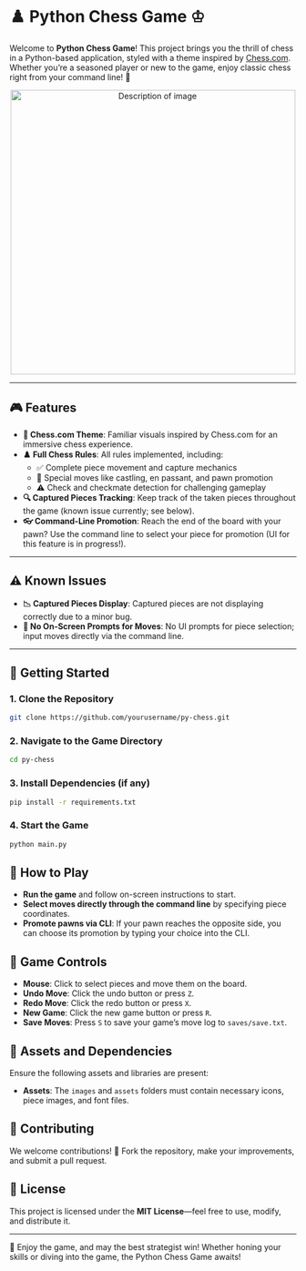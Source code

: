 # ♟️ Python Chess Game ♔

Welcome to **Python Chess Game**! This project brings you the thrill of chess in a Python-based application, styled with a theme inspired by [Chess.com](https://www.chess.com/). Whether you’re a seasoned player or new to the game, enjoy classic chess right from your command line! 🎉
<p align="center">
  <img src="https://drive.google.com/uc?export=view&id=1gm9OcGlmoFmMJmCKnHpMRwS21bcdQYYZ" alt="Description of image" width="500"/>
</p>

---

## 🎮 Features

- **🎨 Chess.com Theme**: Familiar visuals inspired by Chess.com for an immersive chess experience.
- **♟️ Full Chess Rules**: All rules implemented, including:
  - ✅ Complete piece movement and capture mechanics
  - 🔄 Special moves like castling, en passant, and pawn promotion
  - ⚠️ Check and checkmate detection for challenging gameplay
- **🔍 Captured Pieces Tracking**: Keep track of the taken pieces throughout the game (known issue currently; see below).
- **👓 Command-Line Promotion**: Reach the end of the board with your pawn? Use the command line to select your piece for promotion (UI for this feature is in progress!).

---

## ⚠️ Known Issues

- **📉 Captured Pieces Display**: Captured pieces are not displaying correctly due to a minor bug.
- **🔢 No On-Screen Prompts for Moves**: No UI prompts for piece selection; input moves directly via the command line.

---

## 🚀 Getting Started

### 1. Clone the Repository
```bash
git clone https://github.com/yourusername/py-chess.git
```
### 2. Navigate to the Game Directory
```bash
cd py-chess
```
### 3. Install Dependencies (if any)
```bash
pip install -r requirements.txt
```
### 4. Start the Game
```bash
python main.py
```

## 📖 How to Play

- **Run the game** and follow on-screen instructions to start.
- **Select moves directly through the command line** by specifying piece coordinates.
- **Promote pawns via CLI**: If your pawn reaches the opposite side, you can choose its promotion by typing your choice into the CLI.

## 📖 Game Controls

- **Mouse**: Click to select pieces and move them on the board.
- **Undo Move**: Click the undo button or press `Z`.
- **Redo Move**: Click the redo button or press `X`.
- **New Game**: Click the new game button or press `R`.
- **Save Moves**: Press `S` to save your game’s move log to `saves/save.txt`.

## 📂 Assets and Dependencies

Ensure the following assets and libraries are present:

- **Assets**: The `images` and `assets` folders must contain necessary icons, piece images, and font files.

## 🤝 Contributing

We welcome contributions! 🎉 Fork the repository, make your improvements, and submit a pull request.

## 📜 License

This project is licensed under the **MIT License**—feel free to use, modify, and distribute it.

---

👑 Enjoy the game, and may the best strategist win! Whether honing your skills or diving into the game, the Python Chess Game awaits!
